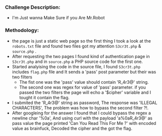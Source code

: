 ### Challenge Description:
- I'm Just wanna Make Sure if you Are Mr.Robot

### Methodology:
 - the page is just a static web page so the first thing I took a look at the `robots.txt` file and found two files got my attention `S3cr3t.php` & `source.php` .
 - After requesting the two pages I found kind of authentication page in `S3cr3t.php` and in `source.php` a  PHP source code for the first one.
 - Started analyising the code in the source file, I found `S3cr3t.php` includes `flag.php` file and It sends a 'pass' post parameter but their was two filters
    - The fist one was the 'pass' value should contain 'R_4r3@' string.
    - The second one was regex for value of 'pass' parameter.
  if you passed the two filters the page will echo a '$cipher' variable and I tought it contain the flag.
 - I submited the 'R_4r3@' string as password, The response was 'ILLEGAL CHARACTERS', The problem was how to bypass the second filter ?!.
 - After googleing for the answer I found that I could bypass the regex a newline char '%0a', And using curl with the payload 'a%0aR_4r3@' as pass value the page printed 'Can You Read This For Me ?' with encoded value as brainfuck, Decoded the cipher and the got the flag.